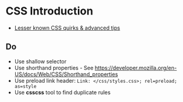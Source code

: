 # CSS Introduction

* [Lesser known CSS quirks & advanced tips](https://medium.com/@peedutuisk/lesser-known-css-quirks-oddities-and-advanced-tips-css-is-awesome-8ee3d16295bb)

## Do

* Use shallow selector 
* Use shorthand properties - See https://developer.mozilla.org/en-US/docs/Web/CSS/Shorthand_properties
* Use preload link header: `Link: </css/styles.css>; rel=preload; as=style`
* Use **csscss** tool to find duplicate rules

